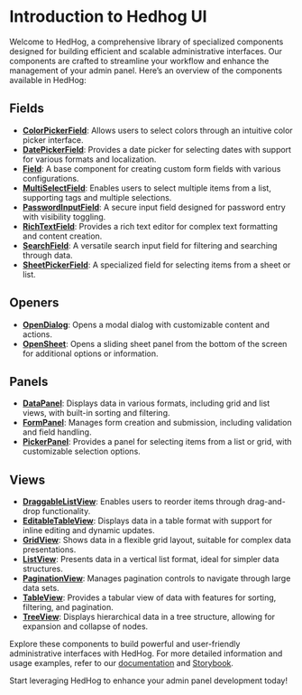 # Introduction to Hedhog UI

Welcome to HedHog, a comprehensive library of specialized components designed for building efficient and scalable administrative interfaces. Our components are crafted to streamline your workflow and enhance the management of your admin panel. Here’s an overview of the components available in HedHog:

## Fields

- **[ColorPickerField](https://localhost:6006/docs/ui/hedhog-ui-components/colorpickerfield)**: Allows users to select colors through an intuitive color picker interface.
- **[DatePickerField](https://localhost:6006/docs/ui/hedhog-ui-components/datepickerfield)**: Provides a date picker for selecting dates with support for various formats and localization.
- **[Field](https://localhost:6006/docs/ui/hedhog-ui-components/field)**: A base component for creating custom form fields with various configurations.
- **[MultiSelectField](https://localhost:6006/docs/ui/hedhog-ui-components/multiselectfield)**: Enables users to select multiple items from a list, supporting tags and multiple selections.
- **[PasswordInputField](https://localhost:6006/docs/ui/hedhog-ui-components/passwordinputfield)**: A secure input field designed for password entry with visibility toggling.
- **[RichTextField](https://localhost:6006/docs/ui/hedhog-ui-components/richtextfield)**: Provides a rich text editor for complex text formatting and content creation.
- **[SearchField](https://localhost:6006/docs/ui/hedhog-ui-components/searchfield)**: A versatile search input field for filtering and searching through data.
- **[SheetPickerField](https://localhost:6006/docs/ui/hedhog-ui-components/sheetpickerfield)**: A specialized field for selecting items from a sheet or list.

## Openers

- **[OpenDialog](https://localhost:6006/docs/ui/hedhog-ui-components/opendialog)**: Opens a modal dialog with customizable content and actions.
- **[OpenSheet](https://localhost:6006/docs/ui/hedhog-ui-components/opensheet)**: Opens a sliding sheet panel from the bottom of the screen for additional options or information.

## Panels

- **[DataPanel](https://localhost:6006/docs/ui/hedhog-ui-components/datapanel)**: Displays data in various formats, including grid and list views, with built-in sorting and filtering.
- **[FormPanel](https://localhost:6006/docs/ui/hedhog-ui-components/formpanel)**: Manages form creation and submission, including validation and field handling.
- **[PickerPanel](https://localhost:6006/docs/ui/hedhog-ui-components/pickerpanel)**: Provides a panel for selecting items from a list or grid, with customizable selection options.

## Views

- **[DraggableListView](https://localhost:6006/docs/ui/hedhog-ui-components/draggablelistview)**: Enables users to reorder items through drag-and-drop functionality.
- **[EditableTableView](https://localhost:6006/docs/ui/hedhog-ui-components/editabletableview)**: Displays data in a table format with support for inline editing and dynamic updates.
- **[GridView](https://localhost:6006/docs/ui/hedhog-ui-components/gridview)**: Shows data in a flexible grid layout, suitable for complex data presentations.
- **[ListView](https://localhost:6006/docs/ui/hedhog-ui-components/listview)**: Presents data in a vertical list format, ideal for simpler data structures.
- **[PaginationView](https://localhost:6006/docs/ui/hedhog-ui-components/paginationview)**: Manages pagination controls to navigate through large data sets.
- **[TableView](https://localhost:6006/docs/ui/hedhog-ui-components/tableview)**: Provides a tabular view of data with features for sorting, filtering, and pagination.
- **[TreeView](https://localhost:6006/docs/ui/hedhog-ui-components/treeview)**: Displays hierarchical data in a tree structure, allowing for expansion and collapse of nodes.

Explore these components to build powerful and user-friendly administrative interfaces with HedHog. For more detailed information and usage examples, refer to our [documentation](#) and [Storybook](#).

Start leveraging HedHog to enhance your admin panel development today!
